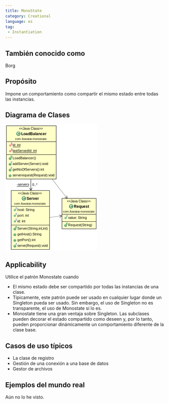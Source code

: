 ```yaml
---
title: MonoState
category: Creational
language: es
tag:
 - Instantiation
---
```


## También conocido como
Borg

## Propósito
Impone un comportamiento como compartir el mismo estado entre todas las instancias.

## Diagrama de Clases
![alt text](./etc/monostate.png "MonoState")

## Applicability
Utilice el patrón Monostate cuando

* El mismo estado debe ser compartido por todas las instancias de una clase.
* Típicamente, este patrón puede ser usado en cualquier lugar donde un Singleton pueda ser usado. Sin embargo, el uso de Singleton no es transparente, el uso de Monostate sí lo es.
* Monostate tiene una gran ventaja sobre Singleton. Las subclases pueden decorar el estado compartido como deseen y, por lo tanto, pueden proporcionar dinámicamente un comportamiento diferente de la clase base.

## Casos de uso típicos

* La clase de registro
* Gestión de una conexión a una base de datos
* Gestor de archivos

## Ejemplos del mundo real

Aún no lo he visto.
